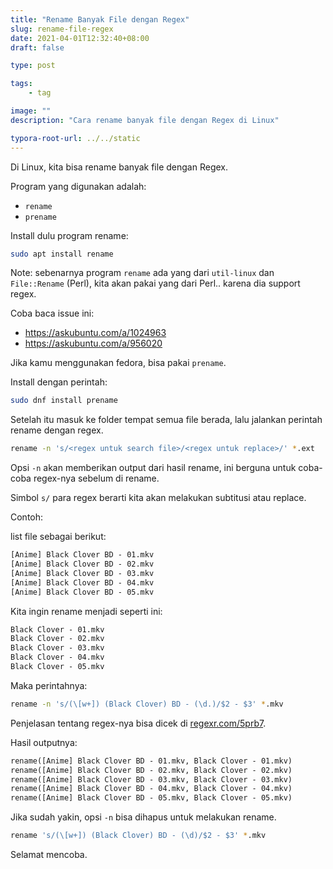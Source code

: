 ```yaml
---
title: "Rename Banyak File dengan Regex"
slug: rename-file-regex
date: 2021-04-01T12:32:40+08:00
draft: false

type: post

tags:
    - tag

image: ""
description: "Cara rename banyak file dengan Regex di Linux"

typora-root-url: ../../static
---
```


Di Linux, kita bisa rename banyak file dengan Regex.

Program yang digunakan adalah:

- `rename`
- `prename`

Install dulu program rename:

```bash
sudo apt install rename
```

Note: sebenarnya program `rename` ada yang dari `util-linux` dan `File::Rename` (Perl),
kita akan pakai yang dari Perl.. karena dia support regex.

Coba baca issue ini:

- https://askubuntu.com/a/1024963
- https://askubuntu.com/a/956020

Jika kamu menggunakan fedora, bisa pakai `prename`.

Install dengan perintah:

```bash
sudo dnf install prename
```

Setelah itu masuk ke folder tempat semua file berada, lalu jalankan 
perintah rename dengan regex.

```bash
rename -n 's/<regex untuk search file>/<regex untuk replace>/' *.ext
```

Opsi `-n` akan memberikan output dari hasil rename, ini berguna
untuk coba-coba regex-nya sebelum di rename.

Simbol `s/` para regex berarti kita akan melakukan subtitusi atau replace.

Contoh:

list file sebagai berikut:

```txt
[Anime] Black Clover BD - 01.mkv
[Anime] Black Clover BD - 02.mkv
[Anime] Black Clover BD - 03.mkv
[Anime] Black Clover BD - 04.mkv
[Anime] Black Clover BD - 05.mkv
```

Kita ingin rename menjadi seperti ini:

```txt
Black Clover - 01.mkv
Black Clover - 02.mkv
Black Clover - 03.mkv
Black Clover - 04.mkv
Black Clover - 05.mkv
```

Maka perintahnya:

```bash
rename -n 's/(\[w+]) (Black Clover) BD - (\d.)/$2 - $3' *.mkv
```

Penjelasan tentang regex-nya bisa dicek di [regexr.com/5prb7](https://regexr.com/5prb7).

Hasil outputnya:

```txt
rename([Anime] Black Clover BD - 01.mkv, Black Clover - 01.mkv)
rename([Anime] Black Clover BD - 02.mkv, Black Clover - 02.mkv)
rename([Anime] Black Clover BD - 03.mkv, Black Clover - 03.mkv)
rename([Anime] Black Clover BD - 04.mkv, Black Clover - 04.mkv)
rename([Anime] Black Clover BD - 05.mkv, Black Clover - 05.mkv)
```

Jika sudah yakin, opsi `-n` bisa dihapus untuk melakukan rename.

```bash
rename 's/(\[w+]) (Black Clover) BD - (\d)/$2 - $3' *.mkv
```

Selamat mencoba.